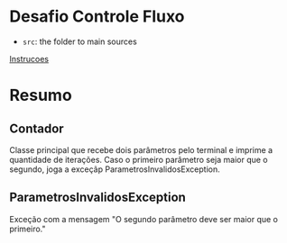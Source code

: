 # Desafio Controle Fluxo

- `src`: the folder to main sources

[Instrucoes](https://github.com/digitalinnovationone/trilha-java-basico/tree/main/desafios/controle-fluxo)

# Resumo

## Contador

Classe principal que recebe dois parâmetros pelo terminal e imprime a quantidade de iterações. Caso o primeiro parâmetro seja maior que o segundo, joga a exceçãp ParametrosInvalidosException.

## ParametrosInvalidosException

Exceção com a mensagem "O segundo parâmetro deve ser maior que o primeiro."
